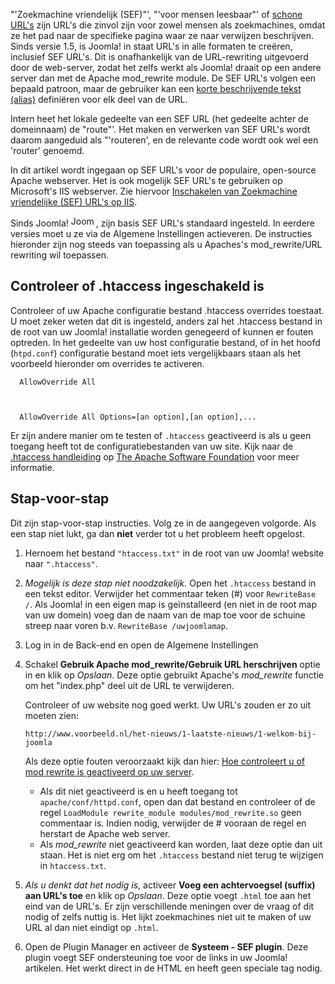 <!-- Filename: Enabling_Search_Engine_Friendly_(SEF)_URLs_on_Apache / Display title: Het inschakelen van Search Engine Friendly (SEF) Url ' s in Apache -->

  
"'Zoekmachine vriendelijk (SEF)"', "'voor mensen leesbaar"' of
<a href="https://en.wikipedia.org/wiki/Clean_URL" class="extiw"
title="wikipedia:Clean URL">schone URL's</a> zijn URL's die zinvol zijn
voor zowel mensen als zoekmachines, omdat ze het pad naar de specifieke
pagina waar ze naar verwijzen beschrijven. Sinds versie 1.5, is Joomla!
in staat URL's in alle formaten te creëren, inclusief SEF URL's. Dit is
onafhankelijk van de URL-rewriting uitgevoerd door de web-server, zodat
het zelfs werkt als Joomla! draait op een andere server dan met de
Apache mod_rewrite module. De SEF URL's volgen een bepaald patroon, maar
de gebruiker kan een [korte beschrijvende tekst
(alias)](https://docs.joomla.org/Alias "Special:MyLanguage/Alias")
definiëren voor elk deel van de URL.

Intern heet het lokale gedeelte van een SEF URL (het gedeelte achter de
domeinnaam) de "route"'. Het maken en verwerken van SEF URL's wordt
daarom aangeduid als "'routeren', en de relevante code wordt ook wel een
'router' genoemd.

In dit artikel wordt ingegaan op SEF URL's voor de populaire,
open-source Apache webserver. Het is ook mogelijk SEF URL's te gebruiken
op Microsoft's IIS webserver. Zie hiervoor [Inschakelen van Zoekmachine
vriendelijke (SEF) URL's op
IIS](https://docs.joomla.org/Enabling_Search_Engine_Friendly_(SEF)_URLs_on_IIS "Special:MyLanguage/Enabling Search Engine Friendly (SEF) URLs on IIS").

Sinds Joomla!
<img src="https://docs.joomla.org/images/d/da/Compat_icon_1_6.png"
decoding="async" data-file-width="40" data-file-height="17" width="40"
height="17" alt="Joomla 1.6" />, zijn basis SEF URL's standaard
ingesteld. In eerdere versies moet u ze via de Algemene Instellingen
actieveren. De instructies hieronder zijn nog steeds van toepassing als
u Apaches's mod_rewrite/URL rewriting wil toepassen.

## Controleer of .htaccess ingeschakeld is

Controleer of uw Apache configuratie bestand .htaccess overrides
toestaat. U moet zeker weten dat dit is ingesteld, anders zal het
.htaccess bestand in de root van uw Joomla! installatie worden genegeerd
of kunnen er fouten optreden. In het gedeelte van uw host configuratie
bestand, of in het hoofd (`htpd.conf`) configuratie bestand moet iets
vergelijkbaars staan als het voorbeeld hieronder om overrides te
activeren.

      AllowOverride All



      AllowOverride All Options=[an option],[an option],...

Er zijn andere manier om te testen of `.htaccess` geactiveerd is als u
geen toegang heeft tot de configuratiebestanden van uw site. Kijk naar
de <a href="http://httpd.apache.org/docs/current/howto/htaccess.html"
class="external text" target="_blank"
rel="nofollow noreferrer noopener">.htaccess handleiding</a> op
<a href="http://www.apache.org/" class="external text" target="_blank"
rel="nofollow noreferrer noopener">The Apache Software Foundation</a>
voor meer informatie.

## Stap-voor-stap

Dit zijn stap-voor-stap instructies. Volg ze in de aangegeven volgorde.
Als een stap niet lukt, ga dan **niet** verder tot u het probleem heeft
opgelost.

1.  Hernoem het bestand `"htaccess.txt"` in de root van uw Joomla!
    website naar `".htaccess"`.

2.  *Mogelijk is deze stap niet noodzakelijk.* Open het `.htaccess`
    bestand in een tekst editor. Verwijder het commentaar teken (#) voor
    `RewriteBase /`. Als Joomla! in een eigen map is geïnstalleerd (en
    niet in de root map van uw domein) voeg dan de naam van de map toe
    voor de schuine streep naar voren b.v. `RewriteBase /uwjoomlamap`.

3.  Log in in de Back-end en open de Algemene Instellingen

4.  Schakel **Gebruik Apache mod_rewrite/Gebruik URL herschrijven**
    optie in en klik op *Opslaan*. Deze optie gebruikt Apache's
    *mod_rewrite* functie om het "index.php" deel uit de URL te
    verwijderen.

    Controleer of uw website nog goed werkt. Uw URL's zouden er zo uit
    moeten zien:

        http://www.voorbeeld.nl/het-nieuws/1­-laatste-­nieuws/1-­welkom-bij­-joomla

    Als deze optie fouten veroorzaakt kijk dan hier: [Hoe controleert u
    of mod rewrite is geactiveerd op uw
    server](https://docs.joomla.org/How_to_check_if_mod_rewrite_is_enabled_on_your_server "Special:MyLanguage/How to check if mod rewrite is enabled on your server").

    - Als dit niet geactiveerd is en u heeft toegang tot
      `apache/conf/httpd.conf`, open dan dat bestand en controleer of de
      regel `LoadModule rewrite_module modules/mod_rewrite.so` geen
      commentaar is. Indien nodig, verwijder de \# vooraan de regel en
      herstart de Apache web server.
    - Als *mod_rewrite* niet geactiveerd kan worden, laat deze optie dan
      uit staan. Het is niet erg om het `.htaccess` bestand niet terug
      te wijzigen in `htaccess.txt`.

5.  *Als u denkt dat het nodig is*, activeer **Voeg een achtervoegsel
    (suffix) aan URL's toe** en klik op *Opslaan*. Deze optie voegt
    `.html` toe aan het eind van de URL's. Er zijn verschillende
    meningen over de vraag of dit nodig of zelfs nuttig is. Het lijkt
    zoekmachines niet uit te maken of uw URL al dan niet eindigt op
    `.html`.

6.  Open de Plugin Manager en activeer de **Systeem - SEF plugin**. Deze
    plugin voegt SEF ondersteuning toe voor de links in uw Joomla!
    artikelen. Het werkt direct in de HTML en heeft geen speciale tag
    nodig.
